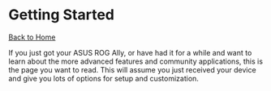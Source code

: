 # Getting Started

[Back to Home](/README.md#table-of-contents)

If you just got your ASUS ROG Ally, or have had it for a while and want to learn about the more advanced features and community applications, this is the page you want to read. This will assume you just received your device and give you lots of options for setup and customization.
